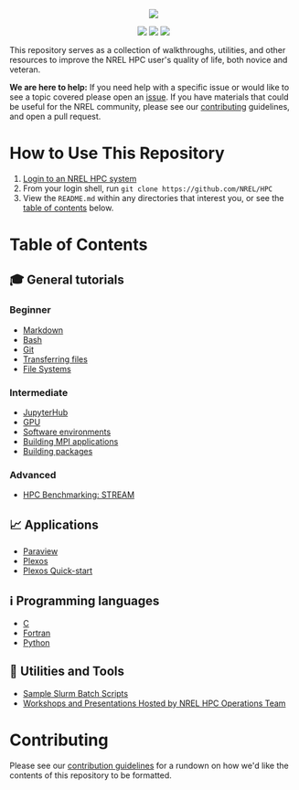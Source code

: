 <p align="center"><img src="https://www.nrel.gov/_resources/images/nrel-logo.png"/></p>
<p align="center">
<img src="https://img.shields.io/github/repo-size/NREL/HPC.svg?label=size">
<a href="https://github.com/NREL/HPC/issues/"><img src="https://img.shields.io/github/issues/NREL/HPC.svg"></a>
<img src="https://img.shields.io/github/stars/NREL/HPC.svg?style=social">
</p>

This repository serves as a collection of walkthroughs, utilities, and other resources to improve the NREL HPC user's quality of life, both novice and veteran. 

**We are here to help:** If you need help with a specific issue or would like to see a topic covered please open an [issue](https://github.com/NREL/HPC/issues/new). If you have materials that could be useful for the NREL community, please see our [contributing](#Contributing) guidelines, and open a pull request.  

# How to Use This Repository

1. [Login to an NREL HPC system](https://www.nrel.gov/hpc/system-access.html)
2. From your login shell, run `git clone https://github.com/NREL/HPC`
3. View the `README.md` within any directories that interest you, or see the [table of contents](#table-of-contents) below.

# Table of Contents

## 🎓 General tutorials
### Beginner
* [Markdown](/general/beginner/markdown/README.md)
* [Bash](/general/beginner/bash/README.md)
* [Git](/general/beginner/git/README.md)
* [Transferring files](/general/beginner/how-to-transfer-files/)
* [File Systems](/general/beginner/filesystems)

### Intermediate
* [JupyterHub](/general/intermediate/Jupyterhub)
* [GPU](/general/intermediate/gpu/README.md)
* [Software environments](/general/intermediate/software-environment-basics)
* [Building MPI applications](/general/intermediate/building-mpi-applications)
* [Building packages](/general/intermediate/building-packages)

### Advanced
* [HPC Benchmarking: STREAM](/general/advanced/stream_benchmark/StreamTutorial.ipynb)

## 📈 Applications
* [Paraview](/applications/paraview)
* [Plexos](/applications/plexos-hpc-walkthrough)
* [Plexos Quick-start](/applications/plexos-quick-start)

## ℹ️ Programming languages
* [C](/languages/c)
* [Fortran](/languages/fortran)
* [Python](languages/python)

## 🔧 Utilities and Tools
* [Sample Slurm Batch Scripts](/slurm/README.md)
* [Workshops and Presentations Hosted by NREL HPC Operations Team](/workshops/README.md)

# Contributing
Please see our [contribution guidelines](CONTRIBUTING.md) for a rundown on how we'd like the contents of this repository to be formatted.
